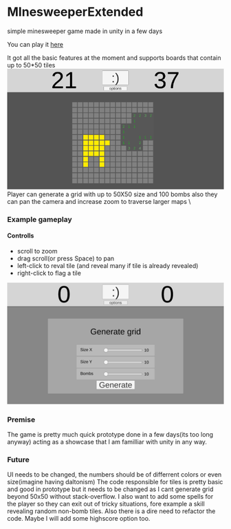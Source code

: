 # MInesweeperExtended
simple minesweeper game made in unity in a few days

You can play it [here](https://simmer.io/@Heisenshark/minesweeper)

It got all the basic features at the moment and supports boards that contain up to 50*50 tiles  \
![jeszcze jak](readmeimg/Screenshot2.png)  
Player can generate a grid with up to 50X50 size and 100 bombs
also they can pan the camera and increase zoom to traverse larger maps  \

### Example gameplay
#### Controlls
- scroll to zoom
- drag scroll(or press Space) to pan
- left-click to reval tile (and reveal many if tile is already revealed)  
- right-click to flag a tile

  
![Gameplay](readmeimg/Animation2.gif)  

### Premise

The game is pretty much quick prototype done in a few days(its too long anyway) acting as a showcase that I am familliar with unity in any way.

### Future
UI needs to be changed, the numbers should be of differrent colors or even size(imagine having daltonism)
The code responsible for tiles is pretty basic and good in prototype but it needs to be changed as I cant generate grid beyond 50x50 without stack-overflow.
I also want to add some spells for the player so they can exit out of tricky situations, fore example a skill revealing random  non-bomb tiles.
Also there is a dire need to refactor the code.
Maybe I will add some highscore option too.
